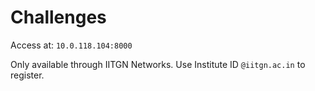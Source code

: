 # Challenges
Access at: `10.0.118.104:8000`

Only available through IITGN Networks.
Use Institute ID `@iitgn.ac.in` to register.
